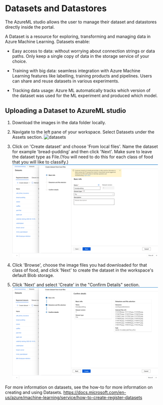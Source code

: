 # Datasets and Datastores

The AzureML studio allows the user to manage their dataset and datastores directly inside the portal. 

A Dataset is a resource for exploring, transforming and managing data in Azure Machine Learning. 
Datasets enable:

- Easy access to data: without worrying about connection strings or data paths. Only keep a single copy of data in the storage service of your choice.

- Training with big data: seamless integration with Azure Machine Learning features like labelling, training products and pipelines. Users can share and reuse datasets in various experiments.

- Tracking data usage: Azure ML automatically tracks which version of the dataset was used for the ML experiment and produced which model.


## Uploading a Dataset to AzureML studio

1. Download the images in the data folder locally. 

2. Navigate to the left pane of your workspace. Select Datasets under the Assets section.
![datasets](./datasets2.png)

3. Click on 'Create dataset' and choose 'From local files'. Name the dataset for example 'bread-pudding' and then click 'Next'. Make sure to leave the dataset type as File.(You will need to do this for each class of food that you will like to classify.)
![](dataset2.PNG)

4. Click 'Browse', choose the image files you had downloaded for that class of food, and click 'Next' to create the dataset in the workspace's default Blob storage.

5. Click 'Next' and select 'Create' in the "Confirm Details" section. 
![](dataset3.PNG)

For more information on datasets, see the how-to for more information on creating and using Datasets. https://docs.microsoft.com/en-us/azure/machine-learning/service/how-to-create-register-datasets
